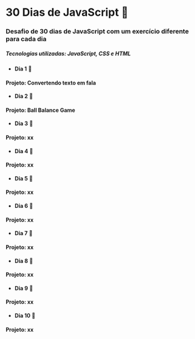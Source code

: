 # 30 Dias de JavaScript :rocket:

### Desafio de 30 dias de JavaScript com um exercício diferente para cada dia 
##### **Tecnologias utilizadas**: JavaScript, CSS e HTML

* **Dia 1** :memo:
#### **Projeto:** Convertendo texto em fala

* **Dia 2** :memo:
#### **Projeto:** Ball Balance Game

* **Dia 3** :memo:
#### **Projeto:** xx

* **Dia 4** :memo:
#### **Projeto:** xx

* **Dia 5** :memo:
#### **Projeto:** xx

* **Dia 6** :memo:
#### **Projeto:** xx

* **Dia 7** :memo:
#### **Projeto:** xx

* **Dia 8** :memo:
#### **Projeto:** xx

* **Dia 9** :memo:
#### **Projeto:** xx

* **Dia 10** :memo:
#### **Projeto:** xx

